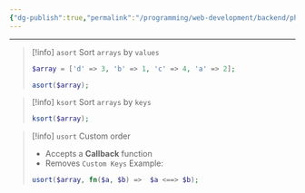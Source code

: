 ```yaml
---
{"dg-publish":true,"permalink":"/programming/web-development/backend/php/01-procedural/08-arrays/11-sort-arrays/","tags":["programming","php","webdevelopment","backend"],"created":"2024-11-09T11:30:30.553+08:00"}
---
```



--- 
> [!info] `asort`
> Sort `arrays` by `values`
> ```php
> $array = ['d' => 3, 'b' => 1, 'c' => 4, 'a' => 2];
> 
> asort($array);
> ```


> [!info] `ksort`
> Sort `arrays` by `keys`
> ```php
> ksort($array);
> 
> ```

> [!info] `usort`
> Custom order
> - Accepts a __Callback__ function
> - Removes `Custom Keys`
> Example:
> ```php
> usort($array, fn($a, $b) =>  $a <==> $b); 
> ```
